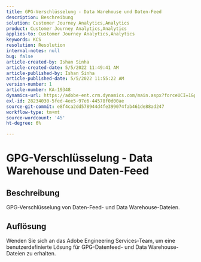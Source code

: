 ```yaml
---
title: GPG-Verschlüsselung - Data Warehouse und Daten-Feed
description: Beschreibung
solution: Customer Journey Analytics,Analytics
product: Customer Journey Analytics,Analytics
applies-to: Customer Journey Analytics,Analytics
keywords: KCS
resolution: Resolution
internal-notes: null
bug: false
article-created-by: Ishan Sinha
article-created-date: 5/5/2022 11:49:41 AM
article-published-by: Ishan Sinha
article-published-date: 5/5/2022 11:55:22 AM
version-number: 1
article-number: KA-19348
dynamics-url: https://adobe-ent.crm.dynamics.com/main.aspx?forceUCI=1&pagetype=entityrecord&etn=knowledgearticle&id=35e12e71-69cc-ec11-a7b5-6045bd00db25
exl-id: 28234030-5fed-4ee5-97e6-44578f0d00ae
source-git-commit: e8f4ca2dd578944d4fe399074fab461de88ad247
workflow-type: tm+mt
source-wordcount: '45'
ht-degree: 6%

---
```


# GPG-Verschlüsselung - Data Warehouse und Daten-Feed

## Beschreibung

GPG-Verschlüsselung von Daten-Feed- und Data Warehouse-Dateien.

## Auflösung


Wenden Sie sich an das Adobe Engineering Services-Team, um eine benutzerdefinierte Lösung für GPG-Datenfeed- und Data Warehouse-Dateien zu erhalten.
